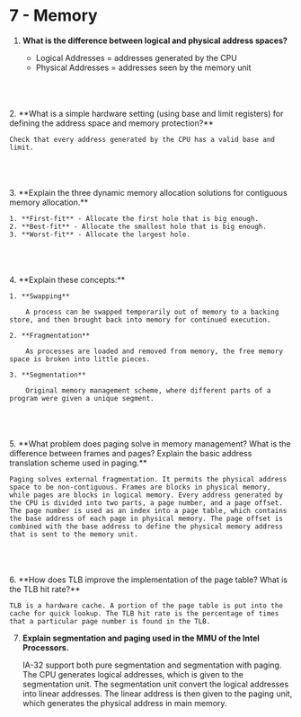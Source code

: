 # 7 - Memory

1. **What is the difference between logical and physical address spaces?**
    
    * Logical Addresses = addresses generated by the CPU
    * Physical Addresses = addresses seen by the memory unit
<br>
<br>
<br>
2. **What is a simple hardware setting (using base and limit registers) for defining the address space and memory protection?**

    Check that every address generated by the CPU has a valid base and limit.
<br>
<br>
<br>
3. **Explain the three dynamic memory allocation solutions for contiguous memory allocation.**

    1. **First-fit** - Allocate the first hole that is big enough.
    2. **Best-fit** - Allocate the smallest hole that is big enough.
    3. **Worst-fit** - Allocate the largest hole.
<br>
<br>
<br>
4. **Explain these concepts:**

    1. **Swapping**

        A process can be swapped temporarily out of memory to a backing store, and then brought back into memory for continued execution.

    2. **Fragmentation**
        
        As processes are loaded and removed from memory, the free memory space is broken into little pieces.

    3. **Segmentation**
    
        Original memory management scheme, where different parts of a program were given a unique segment.
<br>
<br>
<br>
5. **What problem does paging solve in memory management? What is the difference between frames and pages? Explain the basic address translation scheme used in paging.**

    Paging solves external fragmentation. It permits the physical address space to be non-contiguous. Frames are blocks in physical memory, while pages are blocks in logical memory. Every address generated by the CPU is divided into two parts, a page number, and a page offset. The page number is used as an index into a page table, which contains the base address of each page in physical memory. The page offset is combined with the base address to define the physical memory address that is sent to the memory unit.
<br>
<br>
<br>
6. **How does TLB improve the implementation of the page table? What is the TLB hit rate?**

    TLB is a hardware cache. A portion of the page table is put into the cache for quick lookup. The TLB hit rate is the percentage of times that a particular page number is found in the TLB.

7. **Explain segmentation and paging used in the MMU of the Intel Processors.**

    IA-32 support both pure segmentation and segmentation with paging. The CPU generates logical addresses, which is given to the segmentation unit. The segmentation unit convert the logical addresses into linear addresses. The linear address is then given to the paging unit, which generates the physical address in main memory.
